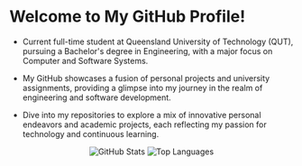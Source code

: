 # Welcome to My GitHub Profile!

- Current full-time student at Queensland University of Technology (QUT), pursuing a Bachelor's degree in Engineering, with a major focus on Computer and Software Systems.

- My GitHub showcases a fusion of personal projects and university assignments, providing a glimpse into my journey in the realm of engineering and software development.

- Dive into my repositories to explore a mix of innovative personal endeavors and academic projects, each reflecting my passion for technology and continuous learning.

<p align="center">
  <img src="https://github-readme-stats.vercel.app/api?username=DeclanBengtson&show_icons=true&hide_title=true" alt="GitHub Stats"/>
  <img src="https://github-readme-stats.vercel.app/api/top-langs/?username=DeclanBengtson&layout=compact" alt="Top Languages"/>
</p>
